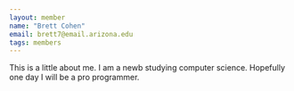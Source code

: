 ```yaml
---
layout: member
name: "Brett Cohen"
email: brett7@email.arizona.edu
tags: members
---
```


This is a little about me. I am a newb studying computer science. Hopefully
one day I will be a pro programmer.
